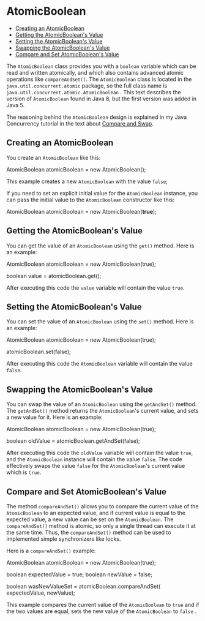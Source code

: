 AtomicBoolean
=============

*   [Creating an AtomicBoolean](#creating-an-atomicboolean)
*   [Getting the AtomicBoolean's Value](#getting-the-atomicboolean-value)
*   [Setting the AtomicBoolean's Value](#setting-the-atomicboolean-value)
*   [Swapping the AtomicBoolean's Value](#swapping-the-atomicboolean-value)
*   [Compare and Set AtomicBoolean's Value](#compare-and-set-atomicboolean-value)


The `AtomicBoolean` class provides you with a `boolean` variable which can be read and written atomically, and which also contains advanced atomic operations like `compareAndSet()`. The `AtomicBoolean` class is located in the `java.util.concurrent.atomic` package, so the full class name is `java.util.concurrent.atomic.AtomicBoolean` . This text describes the version of `AtomicBoolean` found in Java 8, but the first version was added in Java 5.

The reasoning behind the `AtomicBoolean` design is explained in my Java Concurrency tutorial in the text about [Compare and Swap](/java-concurrency/compare-and-swap.html).

Creating an AtomicBoolean
-------------------------

You create an `AtomicBoolean` like this:

AtomicBoolean atomicBoolean = new AtomicBoolean();

This example creates a new `AtomicBoolean` with the value `false`;

If you need to set an explicit initial value for the `AtomicBoolean` instance, you can pass the initial value to the `AtomicBoolean` constructor like this:

AtomicBoolean atomicBoolean = new AtomicBoolean(**true**);

Getting the AtomicBoolean's Value
---------------------------------

You can get the value of an `AtomicBoolean` using the `get()` method. Here is an example:

AtomicBoolean atomicBoolean = new AtomicBoolean(true);

boolean value = atomicBoolean.get();

After executing this code the `value` variable will contain the value `true`.

Setting the AtomicBoolean's Value
---------------------------------

You can set the value of an `AtomicBoolean` using the `set()` method. Here is an example:

AtomicBoolean atomicBoolean = new AtomicBoolean(true);

atomicBoolean.set(false);

After executing this code the `AtomicBoolean` variable will contain the value `false`.

Swapping the AtomicBoolean's Value
----------------------------------

You can swap the value of an `AtomicBoolean` using the `getAndSet()` method. The `getAndSet()` method returns the `AtomicBoolean`'s current value, and sets a new value for it. Here is an example:

AtomicBoolean atomicBoolean = new AtomicBoolean(true);

boolean oldValue = atomicBoolean.getAndSet(false);

After executing this code the `oldValue` variable will contain the value `true`, and the `AtomicBoolean` instance will contain the value `false`. The code effectively swaps the value `false` for the `AtomicBoolean`'s current value which is `true`.

Compare and Set AtomicBoolean's Value
-------------------------------------

The method `compareAndSet()` allows you to compare the current value of the `AtomicBoolean` to an expected value, and if current value is equal to the expected value, a new value can be set on the `AtomicBoolean`. The `compareAndSet()` method is atomic, so only a single thread can execute it at the same time. Thus, the `compareAndSet()` method can be used to implemented simple synchronizers like locks.

Here is a `compareAndSet()` example:

AtomicBoolean atomicBoolean = new AtomicBoolean(true);

boolean expectedValue = true;
boolean newValue      = false;

boolean wasNewValueSet = atomicBoolean.compareAndSet(
    expectedValue, newValue);

This example compares the current value of the `AtomicBoolean` to `true` and if the two values are equal, sets the new value of the `AtomicBoolean` to `false` .







